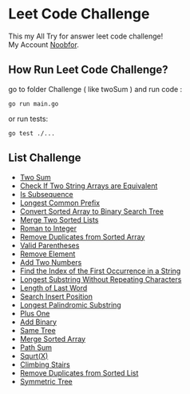 # Leet Code Challenge

This my All Try for answer leet code challenge!  
My Account [Noobfor](https://leetcode.com/Noobfor/).  

## How Run Leet Code Challenge?

go to folder Challenge ( like twoSum ) and run code :

```golang
go run main.go
```

or run tests:

```golang
go test ./...
```

## List Challenge

- [Two Sum](./twoSum/)
- [Check If Two String Arrays are Equivalent](./Check_If_Two_String_Arrays_are_Equivalent/)
- [Is Subsequence](./Is_Subsequence/)
- [Longest Common Prefix](./LongestCommonPrefix/)
- [Convert Sorted Array to Binary Search Tree](./Convert_Sorted_Array_to_Binary_Search_Tree/)
- [Merge Two Sorted Lists](./Merge_Two_Sorted_Lists/)
- [Roman to Integer](./Roman_to_Integer/)
- [Remove Duplicates from Sorted Array](./Remove_Duplicates_from_Sorted_Array/)
- [Valid Parentheses](./Valid_Parentheses/)
- [Remove Element](./Remove_Element/)
- [Add Two Numbers](./Add_Two_Numbers/)
- [Find the Index of the First Occurrence in a String](./Find_the_Index_of_the_First_Occurrence_in_a_String/)
- [Longest Substring Without Repeating Characters](./Longest_Substring_Without_Repeating_Characters/)
- [Length of Last Word](./Length_of_Last_Word/)
- [Search Insert Position](./Search_Insert_Position/)
- [Longest Palindromic Substring](./Longest_Palindromic_Substring/)
- [Plus One](./Plus_One/)
- [Add Binary](./Add_Binary/)
- [Same Tree](./Same_Tree/)
- [Merge Sorted Array](./Merge_Sorted_Array/)
- [Path Sum](./Path_Sum/)
- [Squrt(X)](./Sqrt_x/)
- [Climbing Stairs](./Climbing_Stairs/)
- [Remove Duplicates from Sorted List](./Remove_Duplicates_from_Sorted_List/)
- [Symmetric Tree](./Same_Tree/)

